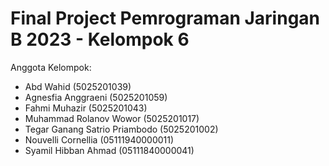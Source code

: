 # Final Project Pemrograman Jaringan B 2023 - Kelompok 6
Anggota Kelompok:<br>
- Abd Wahid (5025201039)<br>
- Agnesfia Anggraeni (5025201059)<br>
- Fahmi Muhazir (5025201043)<br>
- Muhammad Rolanov Wowor (5025201017)<br>
- Tegar Ganang Satrio Priambodo	(5025201002)<br>
- Nouvelli Cornellia (05111940000011)<br>
- Syamil Hibban Ahmad (05111840000041)<br>
